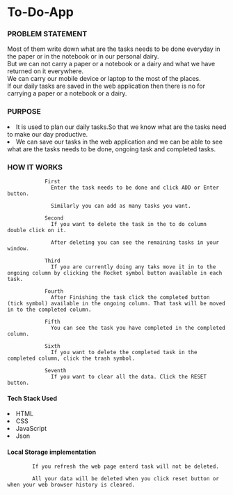 # To-Do-App

            
<h3>PROBLEM STATEMENT</h3>
            <p>
                Most of them write down what are the tasks needs to be done everyday in the paper or in the notebook or in our personal dairy.
                <br>
                But we can not carry a paper or a notebook or a dairy and what we have returned on it everywhere.
                <br>
                We can carry our mobile device or laptop to the most of the places.
                <br>
                If our daily tasks are saved in the web application then there is no for carrying a paper or a notebook or a dairy.
            </p>


<h3>PURPOSE</h3>
            <li>It is used to plan our daily tasks.So that we know what are the tasks need to make our day productive.</li>
            <li>We can save our tasks in the web application and we can be able to see what are the tasks needs to be done, ongoing task and completed tasks.</li>

<h3>HOW IT WORKS</h3>

                First
                  Enter the task needs to be done and click ADD or Enter button. 

                  Similarly you can add as many tasks you want.
            
                Second
                  If you want to delete the task in the to do column double click on it.

                  After deleting you can see the remaining tasks in your window.
                  
                Third
                  If you are currently doing any taks move it in to the ongoing column by clicking the Rocket symbol button available in each task.
                
                Fourth
                  After Finishing the task click the completed button (tick symbol) available in the ongoing column. That task will be moved in to the completed column.
                
                Fifth
                  You can see the task you have completed in the completed column.
                  
                Sixth
                  If you want to delete the completed task in the completed column, click the trash symbol.
                  
                Seventh
                  If you want to clear all the data. Click the RESET button.
                  
<h4>Tech Stack Used</h4>
            <li>HTML</li>
            <li>CSS</li>
            <li>JavaScript</li>
            <li>Json</li>

<h4>Local Storage implementation</h4>
            
            If you refresh the web page enterd task will not be deleted.

            All your data will be deleted when you click reset button or when your web browser history is cleared.
